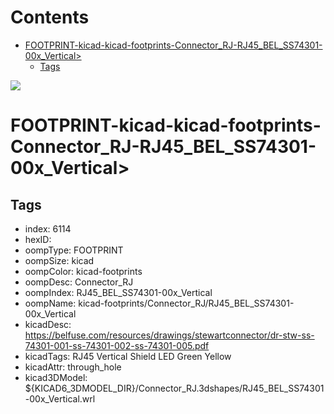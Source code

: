 



Contents
========

* [FOOTPRINT-kicad-kicad-footprints-Connector_RJ-RJ45_BEL_SS74301-00x_Vertical>](#footprint-kicad-kicad-footprints-connector_rj-rj45_bel_ss74301-00x_vertical)
	* [Tags](#tags)
  
![][im]
# FOOTPRINT-kicad-kicad-footprints-Connector_RJ-RJ45_BEL_SS74301-00x_Vertical>

## Tags

- index: 6114
- hexID: 
- oompType: FOOTPRINT
- oompSize: kicad
- oompColor: kicad-footprints
- oompDesc: Connector_RJ
- oompIndex: RJ45_BEL_SS74301-00x_Vertical
- oompName: kicad-footprints/Connector_RJ/RJ45_BEL_SS74301-00x_Vertical
- kicadDesc: https://belfuse.com/resources/drawings/stewartconnector/dr-stw-ss-74301-001-ss-74301-002-ss-74301-005.pdf
- kicadTags: RJ45 Vertical Shield LED Green Yellow
- kicadAttr: through_hole
- kicad3DModel: ${KICAD6_3DMODEL_DIR}/Connector_RJ.3dshapes/RJ45_BEL_SS74301-00x_Vertical.wrl



[im]: image.png
